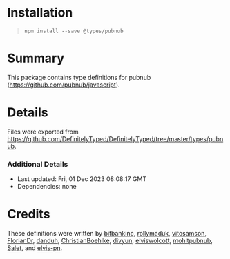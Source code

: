 # Installation
> `npm install --save @types/pubnub`

# Summary
This package contains type definitions for pubnub (https://github.com/pubnub/javascript).

# Details
Files were exported from https://github.com/DefinitelyTyped/DefinitelyTyped/tree/master/types/pubnub.

### Additional Details
 * Last updated: Fri, 01 Dec 2023 08:08:17 GMT
 * Dependencies: none

# Credits
These definitions were written by [ bitbankinc](https://github.com/bitbankinc), [rollymaduk](https://github.com/rollymaduk), [vitosamson](https://github.com/vitosamson), [FlorianDr](https://github.com/FlorianDr), [danduh](https://github.com/danduh), [ChristianBoehlke](https://github.com/ChristianBoehlke), [divyun](https://github.com/divyun), [elviswolcott](https://github.com/elviswolcott), [mohitpubnub](https://github.com/mohitpubnub), [Salet](https://github.com/Salet), and [elvis-pn](https://github.com/elvis-pn).
